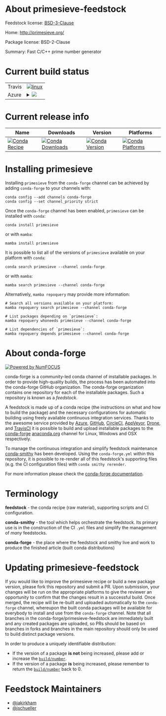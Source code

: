 About primesieve-feedstock
==========================

Feedstock license: [BSD-3-Clause](https://github.com/conda-forge/primesieve-feedstock/blob/main/LICENSE.txt)

Home: http://primesieve.org/

Package license: BSD-2-Clause

Summary: Fast C/C++ prime number generator

Current build status
====================


<table><tr>
    <td>Travis</td>
    <td>
      <a href="https://app.travis-ci.com/conda-forge/primesieve-feedstock">
        <img alt="linux" src="https://img.shields.io/travis/com/conda-forge/primesieve-feedstock/main.svg?label=Linux">
      </a>
    </td>
  </tr>
    
  <tr>
    <td>Azure</td>
    <td>
      <details>
        <summary>
          <a href="https://dev.azure.com/conda-forge/feedstock-builds/_build/latest?definitionId=813&branchName=main">
            <img src="https://dev.azure.com/conda-forge/feedstock-builds/_apis/build/status/primesieve-feedstock?branchName=main">
          </a>
        </summary>
        <table>
          <thead><tr><th>Variant</th><th>Status</th></tr></thead>
          <tbody><tr>
              <td>linux_64</td>
              <td>
                <a href="https://dev.azure.com/conda-forge/feedstock-builds/_build/latest?definitionId=813&branchName=main">
                  <img src="https://dev.azure.com/conda-forge/feedstock-builds/_apis/build/status/primesieve-feedstock?branchName=main&jobName=linux&configuration=linux%20linux_64_" alt="variant">
                </a>
              </td>
            </tr><tr>
              <td>linux_aarch64</td>
              <td>
                <a href="https://dev.azure.com/conda-forge/feedstock-builds/_build/latest?definitionId=813&branchName=main">
                  <img src="https://dev.azure.com/conda-forge/feedstock-builds/_apis/build/status/primesieve-feedstock?branchName=main&jobName=linux&configuration=linux%20linux_aarch64_" alt="variant">
                </a>
              </td>
            </tr><tr>
              <td>linux_ppc64le</td>
              <td>
                <a href="https://dev.azure.com/conda-forge/feedstock-builds/_build/latest?definitionId=813&branchName=main">
                  <img src="https://dev.azure.com/conda-forge/feedstock-builds/_apis/build/status/primesieve-feedstock?branchName=main&jobName=linux&configuration=linux%20linux_ppc64le_" alt="variant">
                </a>
              </td>
            </tr><tr>
              <td>osx_64</td>
              <td>
                <a href="https://dev.azure.com/conda-forge/feedstock-builds/_build/latest?definitionId=813&branchName=main">
                  <img src="https://dev.azure.com/conda-forge/feedstock-builds/_apis/build/status/primesieve-feedstock?branchName=main&jobName=osx&configuration=osx%20osx_64_" alt="variant">
                </a>
              </td>
            </tr><tr>
              <td>osx_arm64</td>
              <td>
                <a href="https://dev.azure.com/conda-forge/feedstock-builds/_build/latest?definitionId=813&branchName=main">
                  <img src="https://dev.azure.com/conda-forge/feedstock-builds/_apis/build/status/primesieve-feedstock?branchName=main&jobName=osx&configuration=osx%20osx_arm64_" alt="variant">
                </a>
              </td>
            </tr><tr>
              <td>win_64</td>
              <td>
                <a href="https://dev.azure.com/conda-forge/feedstock-builds/_build/latest?definitionId=813&branchName=main">
                  <img src="https://dev.azure.com/conda-forge/feedstock-builds/_apis/build/status/primesieve-feedstock?branchName=main&jobName=win&configuration=win%20win_64_" alt="variant">
                </a>
              </td>
            </tr>
          </tbody>
        </table>
      </details>
    </td>
  </tr>
</table>

Current release info
====================

| Name | Downloads | Version | Platforms |
| --- | --- | --- | --- |
| [![Conda Recipe](https://img.shields.io/badge/recipe-primesieve-green.svg)](https://anaconda.org/conda-forge/primesieve) | [![Conda Downloads](https://img.shields.io/conda/dn/conda-forge/primesieve.svg)](https://anaconda.org/conda-forge/primesieve) | [![Conda Version](https://img.shields.io/conda/vn/conda-forge/primesieve.svg)](https://anaconda.org/conda-forge/primesieve) | [![Conda Platforms](https://img.shields.io/conda/pn/conda-forge/primesieve.svg)](https://anaconda.org/conda-forge/primesieve) |

Installing primesieve
=====================

Installing `primesieve` from the `conda-forge` channel can be achieved by adding `conda-forge` to your channels with:

```
conda config --add channels conda-forge
conda config --set channel_priority strict
```

Once the `conda-forge` channel has been enabled, `primesieve` can be installed with `conda`:

```
conda install primesieve
```

or with `mamba`:

```
mamba install primesieve
```

It is possible to list all of the versions of `primesieve` available on your platform with `conda`:

```
conda search primesieve --channel conda-forge
```

or with `mamba`:

```
mamba search primesieve --channel conda-forge
```

Alternatively, `mamba repoquery` may provide more information:

```
# Search all versions available on your platform:
mamba repoquery search primesieve --channel conda-forge

# List packages depending on `primesieve`:
mamba repoquery whoneeds primesieve --channel conda-forge

# List dependencies of `primesieve`:
mamba repoquery depends primesieve --channel conda-forge
```


About conda-forge
=================

[![Powered by
NumFOCUS](https://img.shields.io/badge/powered%20by-NumFOCUS-orange.svg?style=flat&colorA=E1523D&colorB=007D8A)](https://numfocus.org)

conda-forge is a community-led conda channel of installable packages.
In order to provide high-quality builds, the process has been automated into the
conda-forge GitHub organization. The conda-forge organization contains one repository
for each of the installable packages. Such a repository is known as a *feedstock*.

A feedstock is made up of a conda recipe (the instructions on what and how to build
the package) and the necessary configurations for automatic building using freely
available continuous integration services. Thanks to the awesome service provided by
[Azure](https://azure.microsoft.com/en-us/services/devops/), [GitHub](https://github.com/),
[CircleCI](https://circleci.com/), [AppVeyor](https://www.appveyor.com/),
[Drone](https://cloud.drone.io/welcome), and [TravisCI](https://travis-ci.com/)
it is possible to build and upload installable packages to the
[conda-forge](https://anaconda.org/conda-forge) [anaconda.org](https://anaconda.org/)
channel for Linux, Windows and OSX respectively.

To manage the continuous integration and simplify feedstock maintenance
[conda-smithy](https://github.com/conda-forge/conda-smithy) has been developed.
Using the ``conda-forge.yml`` within this repository, it is possible to re-render all of
this feedstock's supporting files (e.g. the CI configuration files) with ``conda smithy rerender``.

For more information please check the [conda-forge documentation](https://conda-forge.org/docs/).

Terminology
===========

**feedstock** - the conda recipe (raw material), supporting scripts and CI configuration.

**conda-smithy** - the tool which helps orchestrate the feedstock.
                   Its primary use is in the construction of the CI ``.yml`` files
                   and simplify the management of *many* feedstocks.

**conda-forge** - the place where the feedstock and smithy live and work to
                  produce the finished article (built conda distributions)


Updating primesieve-feedstock
=============================

If you would like to improve the primesieve recipe or build a new
package version, please fork this repository and submit a PR. Upon submission,
your changes will be run on the appropriate platforms to give the reviewer an
opportunity to confirm that the changes result in a successful build. Once
merged, the recipe will be re-built and uploaded automatically to the
`conda-forge` channel, whereupon the built conda packages will be available for
everybody to install and use from the `conda-forge` channel.
Note that all branches in the conda-forge/primesieve-feedstock are
immediately built and any created packages are uploaded, so PRs should be based
on branches in forks and branches in the main repository should only be used to
build distinct package versions.

In order to produce a uniquely identifiable distribution:
 * If the version of a package **is not** being increased, please add or increase
   the [``build/number``](https://docs.conda.io/projects/conda-build/en/latest/resources/define-metadata.html#build-number-and-string).
 * If the version of a package **is** being increased, please remember to return
   the [``build/number``](https://docs.conda.io/projects/conda-build/en/latest/resources/define-metadata.html#build-number-and-string)
   back to 0.

Feedstock Maintainers
=====================

* [@jakirkham](https://github.com/jakirkham/)
* [@jschueller](https://github.com/jschueller/)

